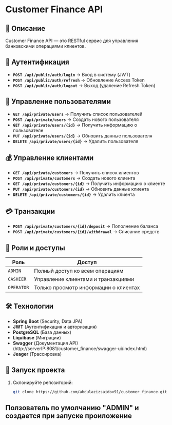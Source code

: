 # Customer Finance API

## 📌 Описание
Customer Finance API — это RESTful сервис для управления банковскими операциями клиентов.

## 🔑 Аутентификация

- **`POST /api/public/auth/login`** → Вход в систему (JWT)
- **`POST /api/public/auth/refresh`** → Обновление Access Token
- **`POST /api/public/auth/logout`** → Выход (удаление Refresh Token)

## 👤 Управление пользователями

- **`GET /api/private/users`** → Получить список пользователей
- **`POST /api/private/users`** → Создать нового пользователя
- **`GET /api/private/users/{id}`** → Получить информацию о пользователе
- **`PUT /api/private/users/{id}`** → Обновить данные пользователя
- **`DELETE /api/private/users/{id}`** → Удалить пользователя

## 💰 Управление клиентами

- **`GET /api/private/customers`** → Получить список клиентов
- **`POST /api/private/customers`** → Создать нового клиента
- **`GET /api/private/customers/{id}`** → Получить информацию о клиенте
- **`PUT /api/private/customers/{id}`** → Обновить данные клиента
- **`DELETE /api/private/customers/{id}`** → Удалить клиента

## 💳 Транзакции

- **`POST /api/private/customers/{id}/deposit`** → Пополнение баланса
- **`POST /api/private/customers/{id}/withdrawal`** → Списание средств

## 🔐 Роли и доступы

| Роль    | Доступ |
|---------|--------|
| `ADMIN` | Полный доступ ко всем операциям |
| `CASHIER` | Управление клиентами и транзакциями |
| `OPERATOR` | Только просмотр информации о клиентах |

## 🛠 Технологии

- **Spring Boot** (Security, Data JPA)
- **JWT** (Аутентификация и авторизация)
- **PostgreSQL** (База данных)
- **Liquibase** (Миграции)
- **Swagger** (Документация API) (http://serverIP:8081/customer_finance/swagger-ui/index.html)
- **Jeager**  (Трассировка) 

## 🚀 Запуск проекта

1. Склонируйте репозиторий:
   ```bash
   git clone https://github.com/abdulazizsaidov91/customer_finance.git
   
## Ползователь по умолчанию "ADMIN" и создается при запуске проиложение
